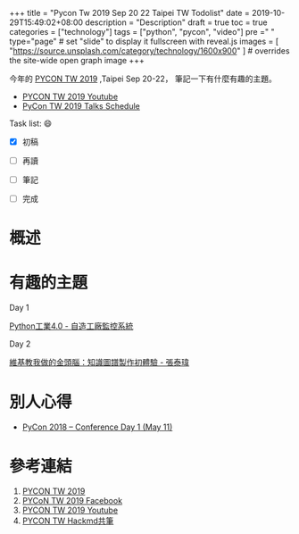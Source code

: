 +++
title = "Pycon Tw 2019 Sep 20 22 Taipei TW Todolist"
date = 2019-10-29T15:49:02+08:00
description = "Description"
draft = true
toc = true
categories = ["technology"]
tags = ["python", "pycon", "video"]
pre ="<i class='fa fa-file'></i> "
type="page" # set "slide" to display it fullscreen with reveal.js
images = [
  "https://source.unsplash.com/category/technology/1600x900"
] # overrides the site-wide open graph image
+++

今年的 [PYCON TW 2019][] ,Taipei Sep  20-22， 
筆記一下有什麼有趣的主題。

* [PYCON TW 2019 Youtube][]
* [PyCon TW 2019 Talks Schedule](https://tw.pycon.org/2019/zh-hant/events/schedule/)

<!--more-->

Task list: :smile:

- [x] 初稿
- [ ] 再讀
- [ ] 筆記
- [ ] 完成



# 概述



# 有趣的主題

Day 1

[Python工業4.0 - 自造工廠監控系統](https://tw.pycon.org/2018/zh-hant/events/talk/597089709126058185/)

Day 2

[維基教我做的金頭腦：知識圖譜製作初體驗 - 張泰瑋](https://tw.pycon.org/2018/zh-hant/events/talk/593232781107003552/)

# 別人心得

* [PyCon 2018 – Conference Day 1 (May 11)](https://www.blog.pythonlibrary.org/2018/05/12/pycon-2018-conference-day-1-may-11/)


# 參考連結

1. [PYCON TW 2019][]
1. [PYCoN TW 2019 Facebook](https://www.facebook.com/pycontw/)
1. [PYCON TW 2019 Youtube][]
1. [PYCON TW Hackmd共筆](https://hackmd.io/@PyConTW/2019/%2FitlYBVanTbSrdXhjlbEdyA)





[PYCON TW 2019]: https://tw.pycon.org/2019/zh-hant/ "PYCON TW 2019 Official Site"
[PYCON TW 2019 Youtube]: https://www.youtube.com/channel/UCHLnNgRnfGYDzPCCH8qGbQw "PYCON TW 2019 Official Youtube Channel"
